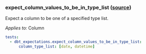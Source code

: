 ### expect_column_values_to_be_in_type_list ([source](https://github.com/calogica/dbt-expectations/blob/main/README.md#expect_column_values_to_be_in_type_list))

Expect a column to be one of a specified type list.

*Applies to:* Column

```yaml
tests:
  - dbt_expectations.expect_column_values_to_be_in_type_list:
      column_type_list: [date, datetime]
```